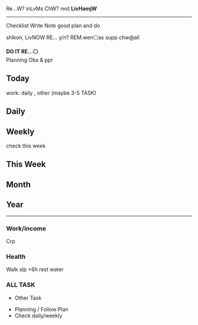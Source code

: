 Re...W?
inLvMs
ChW? rest **LivHamjW**

---

Checklist
Write Note
good plan and do

shlkon, LivNOW
RE... y/n?
REM.wen⚪as supp
chw@all

**DO IT RE...⚪**  
Planning
Obs & ppr

## Today
work: daily , other (maybe 3-5 TASK)

## Daily

## Weekly
check this week

## This Week

## Month

## Year

---

### Work/income
Crp

### Health
Walk
slp +6h
rest
water

### ALL TASK

- Other Task

* Planning / Follow Plan
* Check daily/weekly


